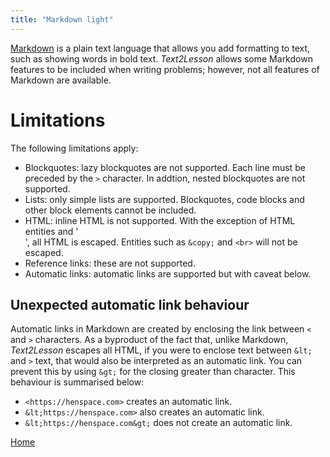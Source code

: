 ```yaml
---
title: "Markdown light"
---
```


[Markdown](https://daringfireball.net/projects/markdown/) is a plain text
language that allows you add formatting to text, such as showing words in bold
text. _Text2Lesson_ allows some Markdown features to be included when writing
problems; however, not all features of Markdown are available.

# Limitations

The following limitations apply:

- Blockquotes: lazy blockquotes are not supported. Each line must be preceded by
  the `>` character. In addtion, nested blockquotes are not supported.
- Lists: only simple lists are supported. Blockquotes, code blocks and other
  block elements cannot be included.
- HTML: inline HTML is not supported. With the exception of HTML entities and
  '<br>', all HTML is escaped. Entities such as `&copy;` and `<br>` will not be
  escaped.
- Reference links: these are not supported.
- Automatic links: automatic links are supported but with caveat below.

## Unexpected automatic link behaviour

Automatic links in Markdown are created by enclosing the link between `<` and
`>` characters. As a byproduct of the fact that, unlike Markdown,
_Text2Lesson_ escapes all HTML, if you were to enclose text between `&lt;` and
`>` text, that would also be interpreted as an automatic link. You can prevent
this by using `&gt;` for the closing greater than character. This behaviour is
summarised below:

- `<https://henspace.com>` creates an automatic link.
- `&lt;https://henspace.com>` also creates an automatic link.
- `&lt;https://henspace.com&gt;` does not create an automatic link.

[Home](about.md)
